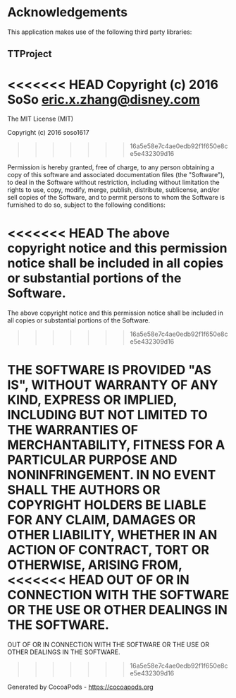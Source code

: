 # Acknowledgements
This application makes use of the following third party libraries:

## TTProject

<<<<<<< HEAD
Copyright (c) 2016 SoSo <eric.x.zhang@disney.com>
=======
The MIT License (MIT)

Copyright (c) 2016 soso1617
>>>>>>> 16a5e58e7c4ae0edb92f1f650e8ce5e432309d16

Permission is hereby granted, free of charge, to any person obtaining a copy
of this software and associated documentation files (the "Software"), to deal
in the Software without restriction, including without limitation the rights
to use, copy, modify, merge, publish, distribute, sublicense, and/or sell
copies of the Software, and to permit persons to whom the Software is
furnished to do so, subject to the following conditions:

<<<<<<< HEAD
The above copyright notice and this permission notice shall be included in
all copies or substantial portions of the Software.
=======
The above copyright notice and this permission notice shall be included in all
copies or substantial portions of the Software.
>>>>>>> 16a5e58e7c4ae0edb92f1f650e8ce5e432309d16

THE SOFTWARE IS PROVIDED "AS IS", WITHOUT WARRANTY OF ANY KIND, EXPRESS OR
IMPLIED, INCLUDING BUT NOT LIMITED TO THE WARRANTIES OF MERCHANTABILITY,
FITNESS FOR A PARTICULAR PURPOSE AND NONINFRINGEMENT. IN NO EVENT SHALL THE
AUTHORS OR COPYRIGHT HOLDERS BE LIABLE FOR ANY CLAIM, DAMAGES OR OTHER
LIABILITY, WHETHER IN AN ACTION OF CONTRACT, TORT OR OTHERWISE, ARISING FROM,
<<<<<<< HEAD
OUT OF OR IN CONNECTION WITH THE SOFTWARE OR THE USE OR OTHER DEALINGS IN
THE SOFTWARE.
=======
OUT OF OR IN CONNECTION WITH THE SOFTWARE OR THE USE OR OTHER DEALINGS IN THE
SOFTWARE.
>>>>>>> 16a5e58e7c4ae0edb92f1f650e8ce5e432309d16

Generated by CocoaPods - https://cocoapods.org
